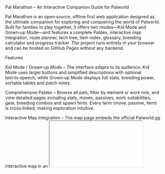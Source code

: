 Pal Marathon – An Interactive Companion Guide for Palworld

Pal Marathon is an open‑source, offline‑first web application designed as the ultimate companion for exploring and conquering the world of Palworld. Built for families to play together, it offers two modes—Kid Mode and Grown‑up Mode—and features a complete Paldex, interactive map integration, route planner, tech tree, item index, glossary, breeding calculator and progress tracker. The project runs entirely in your browser and can be hosted on GitHub Pages without any backend.

Features

Kid Mode / Grown‑up Mode – The interface adapts to its audience. Kid Mode uses larger buttons and simplified descriptions with optional text‑to‑speech, while Grown‑up Mode displays full stats, breeding power, sortable tables and patch notes.

Comprehensive Paldex – Browse all pals, filter by element or work role, and view detailed pages including stats, moves, passives, work suitabilities, gear, breeding combos and spawn hints. Every term (move, passive, item) is cross‑linked, making exploration intuitive.

Interactive Map Integration – The map page embeds the official Palworld.gg interactive map in an <iframe> so you can explore spawn locations, towers, dungeons, effigies, skill fruit trees and fast travel points without leaving the app. A static map fallback is provided for offline viewing.

Route Planner – Follow a step‑by‑step route through the seven tower bosses. Each entry includes element, weakness, HP, location and climate, plus preparation tips and detailed instructions on how to tackle the encounter.

Technology Tree – See all Pal gear and ancient technology recipes with level requirements, cost and material lists. Unlocks are tracked in your browser’s local storage.

Items & Glossary – Search through pal gear, general items, passive skills, active moves, element strengths/weaknesses and work suitabilities. Clicking any entry opens a modal with concise explanations and additional links.

Breeding Calculator – Select two parent pals to predict their offspring. The app uses breeding power averages to provide likely results and lists known parent combinations.

Progress Tracking – Mark pals as caught, items as collected, tech recipes as unlocked and route steps as completed. All progress is saved in your browser (no account needed).

Directory Structure
├── index.html                     # Main application file (HTML, CSS, JS in one)
├── data/
│   ├── palworld_complete_data_final.json       # Comprehensive data file for pals, items, tech, route, skills and passives
│   └── palworld_complete_data_fallback.js      # Auto-generated JS fallback when fetch() is blocked
├── assets/
│   ├── pals/                     # Pal menu images
│   ├── icons/                    # Element icons
│   ├── images/                   # Map, background and other images
│   └── sounds/                   # Placeholder audio files for UI interactions
├── agent.md                      # Guidelines for AI agents working on this project
├── README.md                     # This document
└── scripts/                      # (optional) Data processing or enrichment scripts

Running Locally

Because browsers restrict file:// fetch requests, you need to serve the project via an HTTP server. A quick way is using Python:

cd palmarathon    # change into the project directory
python3 -m http.server 8000


Then open http://localhost:8000/index.html in your browser. The app will load the data file and all assets correctly.

If you cannot run a local server (for example, when double-clicking the HTML file), the app falls back to `data/palworld_complete_data_fallback.js`. The fallback mirrors the JSON payload in JavaScript so it can be loaded even when browsers block `fetch()` on the `file://` protocol. Regenerate it whenever the JSON changes:

```
python scripts/generate_embedded_dataset.py
```

Contributing

Contributions are welcome! Here are some guidelines:

Keep Data Centralised – Always update the JSON files in data/ rather than embedding data in HTML. Maintain consistent keys and structures.

Respect Mode Distinctions – When adding new features, ensure they work for both Kid Mode and Grown‑up Mode. Provide simplified text and bigger hit targets for Kid Mode.

No External Tile Hosting – Do not copy or host third‑party map tiles. The interactive map is provided via an iframe pointing to Palworld.gg. Use the static image for offline fallback.

Test Thoroughly – Serve the site locally and verify that new additions don’t break existing functionality. Check cross‑linking between pals, items, moves and passives.

Cite Your Sources – When adding new spawn areas, tech recipes or trait descriptions, include a link to a reliable source (e.g., Palworld wiki, Game8, Polygon) in your commit message or in a code comment.

License

This project is licensed under the MIT License. See the LICENSE file for details.

Acknowledgements

Pal Marathon is a community fan project and is not affiliated with Pocketpair Inc., Palworld.gg or Game8.co. Data and descriptions are adapted from open community resources, including Palworld.gg, Game8 guides and official Palworld API CSVs.
